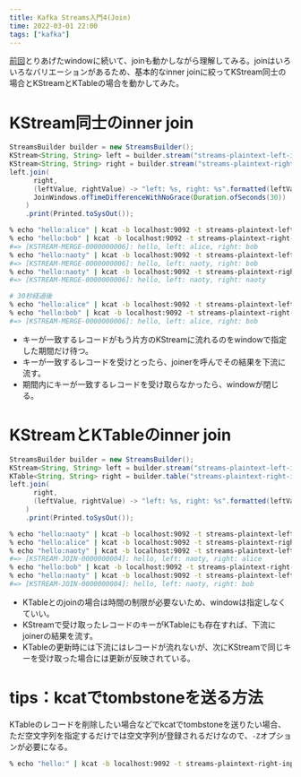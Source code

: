 ```yaml
---
title: Kafka Streams入門4(Join)
time: 2022-03-01 22:00
tags: ["kafka"]
---
```


[前回](/473/)とりあげたwindowに続いて、joinも動かしながら理解してみる。joinはいろいろなバリエーションがあるため、基本的なinner joinに絞ってKStream同士の場合とKStreamとKTableの場合を動かしてみた。

# KStream同士のinner join

```java
StreamsBuilder builder = new StreamsBuilder();
KStream<String, String> left = builder.stream("streams-plaintext-left-input");
KStream<String, String> right = builder.stream("streams-plaintext-right-input");
left.join(
      right,
      (leftValue, rightValue) -> "left: %s, right: %s".formatted(leftValue, rightValue),
      JoinWindows.ofTimeDifferenceWithNoGrace(Duration.ofSeconds(30))
    )
    .print(Printed.toSysOut());
```

```bash
% echo "hello:alice" | kcat -b localhost:9092 -t streams-plaintext-left-input -K :
% echo "hello:bob" | kcat -b localhost:9092 -t streams-plaintext-right-input -K :
#=> [KSTREAM-MERGE-0000000006]: hello, left: alice, right: bob
% echo "hello:naoty" | kcat -b localhost:9092 -t streams-plaintext-left-input -K :
#=> [KSTREAM-MERGE-0000000006]: hello, left: naoty, right: bob
% echo "hello:naoty" | kcat -b localhost:9092 -t streams-plaintext-right-input -K :
#=> [KSTREAM-MERGE-0000000006]: hello, left: naoty, right: naoty
```

```bash
# 30秒経過後
% echo "hello:alice" | kcat -b localhost:9092 -t streams-plaintext-left-input -K :
% echo "hello:bob" | kcat -b localhost:9092 -t streams-plaintext-right-input -K :
#=> [KSTREAM-MERGE-0000000006]: hello, left: alice, right: bob
```

* キーが一致するレコードがもう片方のKStreamに流れるのをwindowで指定した期間だけ待つ。
* キーが一致するレコードを受けとったら、joinerを呼んでその結果を下流に流す。
* 期間内にキーが一致するレコードを受け取らなかったら、windowが閉じる。

# KStreamとKTableのinner join

```java
StreamsBuilder builder = new StreamsBuilder();
KStream<String, String> left = builder.stream("streams-plaintext-left-input");
KTable<String, String> right = builder.table("streams-plaintext-right-input");
left.join(
      right,
      (leftValue, rightValue) -> "left: %s, right: %s".formatted(leftValue, rightValue),
    )
    .print(Printed.toSysOut());
```

```bash
% echo "hello:naoty" | kcat -b localhost:9092 -t streams-plaintext-left-input -K :
% echo "hello:alice" | kcat -b localhost:9092 -t streams-plaintext-right-input -K :
% echo "hello:naoty" | kcat -b localhost:9092 -t streams-plaintext-left-input -K :
#=> [KSTREAM-JOIN-0000000004]: hello, left: naoty, right: alice
% echo "hello:bob" | kcat -b localhost:9092 -t streams-plaintext-right-input -K :
% echo "hello:naoty" | kcat -b localhost:9092 -t streams-plaintext-left-input -K :
#=> [KSTREAM-JOIN-0000000004]: hello, left: naoty, right: bob
```

* KTableとのjoinの場合は時間の制限が必要ないため、windowは指定しなくていい。
* KStreamで受け取ったレコードのキーがKTableにも存在すれば、下流にjoinerの結果を流す。
* KTableの更新時には下流にはレコードが流れないが、次にKStreamで同じキーを受け取った場合には更新が反映されている。

# tips：kcatでtombstoneを送る方法
KTableのレコードを削除したい場合などでkcatでtombstoneを送りたい場合、ただ空文字列を指定するだけでは空文字列が登録されるだけなので、`-Z`オプションが必要になる。

```bash
% echo "hello:" | kcat -b localhost:9092 -t streams-plaintext-right-input -K : -Z
```
